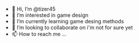 - 👋 Hi, I’m @tizer45
- 👀 I’m interested in game design
- 🌱 I’m currently learning game desing methods
- 💞️ I’m looking to collaborate on i'm not for sure yet
- 📫 How to reach me ...

<!---
tizer45/tizer45 is a ✨ special ✨ repository because its `README.md` (this file) appears on your GitHub profile.
You can click the Preview link to take a look at your changes.
--->
